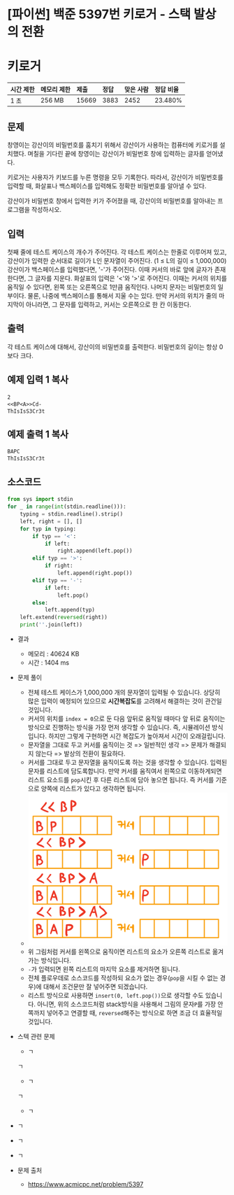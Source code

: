 # [파이썬] 백준 5397번 키로거 - 스택 발상의 전환

# 키로거  

| 시간 제한 | 메모리 제한 | 제출  | 정답 | 맞은 사람 | 정답 비율 |
| :-------- | :---------- | :---- | :--- | :-------- | :-------- |
| 1 초      | 256 MB      | 15669 | 3883 | 2452      | 23.480%   |

## 문제

창영이는 강산이의 비밀번호를 훔치기 위해서 강산이가 사용하는 컴퓨터에 키로거를 설치했다. 며칠을 기다린 끝에 창영이는 강산이가 비밀번호 창에 입력하는 글자를 얻어냈다.

키로거는 사용자가 키보드를 누른 명령을 모두 기록한다. 따라서, 강산이가 비밀번호를 입력할 때, 화살표나 백스페이스를 입력해도 정확한 비밀번호를 알아낼 수 있다.

강산이가 비밀번호 창에서 입력한 키가 주어졌을 때, 강산이의 비밀번호를 알아내는 프로그램을 작성하시오.

## 입력

첫째 줄에 테스트 케이스의 개수가 주어진다. 각 테스트 케이스는 한줄로 이루어져 있고, 강산이가 입력한 순서대로 길이가 L인 문자열이 주어진다. (1 ≤ L의 길이 ≤ 1,000,000) 강산이가 백스페이스를 입력했다면, '-'가 주어진다. 이때 커서의 바로 앞에 글자가 존재한다면, 그 글자를 지운다. 화살표의 입력은 '<'와 '>'로 주어진다. 이때는 커서의 위치를 움직일 수 있다면, 왼쪽 또는 오른쪽으로 1만큼 움직인다. 나머지 문자는 비밀번호의 일부이다. 물론, 나중에 백스페이스를 통해서 지울 수는 있다. 만약 커서의 위치가 줄의 마지막이 아니라면, 그 문자를 입력하고, 커서는 오른쪽으로 한 칸 이동한다.

## 출력

각 테스트 케이스에 대해서, 강산이의 비밀번호를 출력한다. 비밀번호의 길이는 항상 0보다 크다.

## 예제 입력 1 복사

```
2
<<BP<A>>Cd-
ThIsIsS3Cr3t
```

## 예제 출력 1 복사

```
BAPC
ThIsIsS3Cr3t
```

## 소스코드

```python
from sys import stdin
for _ in range(int(stdin.readline())):
    typing = stdin.readline().strip()
    left, right = [], []
    for typ in typing:
        if typ == '<':
            if left:
                right.append(left.pop())
        elif typ == '>':
            if right:
                left.append(right.pop())
        elif typ == '-':
            if left:
                left.pop()
        else:
            left.append(typ)
    left.extend(reversed(right))
    print(''.join(left))
```

* 결과
  * 메모리 : 40624 KB
  * 시간 : 1404 ms
  
* 문제 풀이
  * 전체 테스트 케이스가 1,000,000 개의 문자열이 입력될 수 있습니다. 상당히 많은 입력이 예정되어 있으므로 **시간복잡도**를 고려해서 해결하는 것이 관건일 것입니다.
  * 커서의 위치를 `index = 0`으로 둔 다음 앞뒤로 움직일 때마다 앞 뒤로 움직이는 방식으로 진행하는 방식을 가장 먼저 생각할 수 있습니다. 즉, 시뮬레이션 방식입니다. 하지만 그렇게 구현하면 시간 복잡도가 높아져서 시간이 오래걸립니다. 
  * 문자열을 그대로 두고 커서를 움직이는 것 => 일반적인 생각 => 문제가 해결되지 않는다 => 발상의 전환이 필요하다.
  * 커서를 그대로 두고 문자열을 움직이도록 하는 것을 생각할 수 있습니다. 입력된 문자를 리스트에 담도록합니다. 만약 커서를 움직여서 왼쪽으로 이동하게되면 리스트 요소드를 `pop`시킨 후 다른 리스트에 담아 놓으면 됩니다. 즉 커서를 기준으로 양쪽에 리스트가 있다고 생각하면 됩니다.
  * ![image-20200229083902303](./images/image-20200229083902303.png)
  * 위 그림처럼 커서를 왼쪽으로 움직이면 리스트의 요소가 오른쪽 리스트로 옮겨가는 방식입니다.
  * `-`가 입력되면 왼쪽 리스트의 마지막 요소를 제거하면 됩니다.
  * 전체 플로우데로 소스코드를 작성하되 요소가 없는 경우(`pop`을 시킬 수 없는 경우)에 대해서 조건문만 잘 넣어주면 되겠습니다.
  * 리스트 방식으로 사용하면 `insert(0, left.pop())`으로 생각할 수도 있습니다. 아니면, 위의 소스코드처럼 stack방식을 사용해서 그림의 문자`P`를 가장 안쪽까지 넣어주고 연결할 때, `reversed`해주는 방식으로 하면 조금 더 효율적일 것입니다.
  
* 스텍 관련 문제

  * ㄱ

  ㄱ

  * ㄱ

  ㄱ

  * ㄱ

  

* ㄱ



* ㄱ



* ㄱ



* 문제 출처

  * https://www.acmicpc.net/problem/5397

